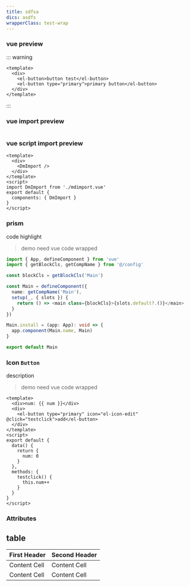 ```yaml
---
title: sdfsa
dics: asdfs
wrapperClass: test-wrap
---
```


### vue preview

::: warning

```vue demo
<template>
  <div>
    <el-button>button test</el-button>
    <el-button type="primary">primary button</el-button>
  </div>
</template>
```

:::

### vue import preview

```vue demo src="./test.vue"

```

### vue script import preview

```vue demo
<template>
  <div>
    <DmImport />
  </div>
</template>
<script>
import DmImport from './mdimport.vue'
export default {
  components: { DmImport }
}
</script>
```

### prism

code highlight

> demo need vue code wrapped

```typescript
import { App, defineComponent } from 'vue'
import { getBlockCls, getCompName } from '@/config'

const blockCls = getBlockCls('Main')

const Main = defineComponent({
  name: getCompName('Main'),
  setup(_, { slots }) {
    return () => <main class={blockCls}>{slots.default?.()}</main>
  }
})

Main.install = (app: App): void => {
  app.component(Main.name, Main)
}

export default Main
```

### Icon `Button`

description

> demo need vue code wrapped

```vue demo
<template>
  <div>num: {{ num }}</div>
  <div>
    <el-button type="primary" icon="el-icon-edit" @click="testclick">add</el-button>
  </div>
</template>
<script>
export default {
  data() {
    return {
      num: 0
    }
  },
  methods: {
    testclick() {
      this.num++
    }
  }
}
</script>
```

### Attributes

## table

| First Header | Second Header |
| ------------ | ------------- |
| Content Cell | Content Cell  |
| Content Cell | Content Cell  |
